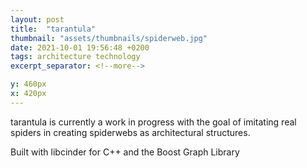 ```yaml
---
layout: post
title:  "tarantula"
thumbnail: "assets/thumbnails/spiderweb.jpg"
date: 2021-10-01 19:56:48 +0200
tags: architecture technology
excerpt_separator: <!--more-->

y: 460px
x: 420px
---
```


tarantula is currently a work in progress with the goal of imitating real spiders in creating spiderwebs as architectural structures.

Built with libcinder for C++ and the Boost Graph Library 